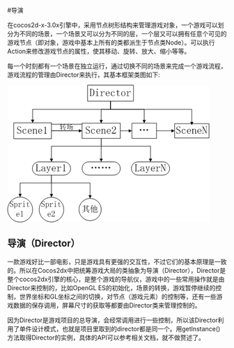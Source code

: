 #导演

在cocos2d-x-3.0x引擎中，采用节点树形结构来管理游戏对象，一个游戏可以划分为不同的场景，一个场景又可以分为不同的层，一个层又可以拥有任意个可见的游戏节点（即对象，游戏中基本上所有的类都派生于节点类Node）。可以执行Action来修改游戏节点的属性，使其移动、旋转、放大、缩小等等。

每一个时刻都有一个场景在独立运行，通过切换不同的场景来完成一个游戏流程，游戏流程的管理由Director来执行，其基本框架类图如下: 

![](./res/frame.png)

## 导演（Director）
一款游戏好比一部电影，只是游戏具有更强的交互性，不过它们的基本原理是一致的。所以在Cocos2dx中把统筹游戏大局的类抽象为导演（Director），Director是整个cocos2dx引擎的核心，是整个游戏的导航仪，游戏中的一些常用操作就是由Director来控制的，比如OpenGL ES的初始化，场景的转换，游戏暂停继续的控制，世界坐标和GL坐标之间的切换，对节点（游戏元素）的控制等，还有一些游戏数据的保存调用，屏幕尺寸的获取等都要由Director类来管理控制的。

因为Director是游戏项目的总导演，会经常调用进行一些控制，所以该Director利用了单件设计模式，也就是项目里取到的director都是同一个。用getInstance() 方法取得Director的实例，具体的API可以参考相关文档，就不做赘述了。
